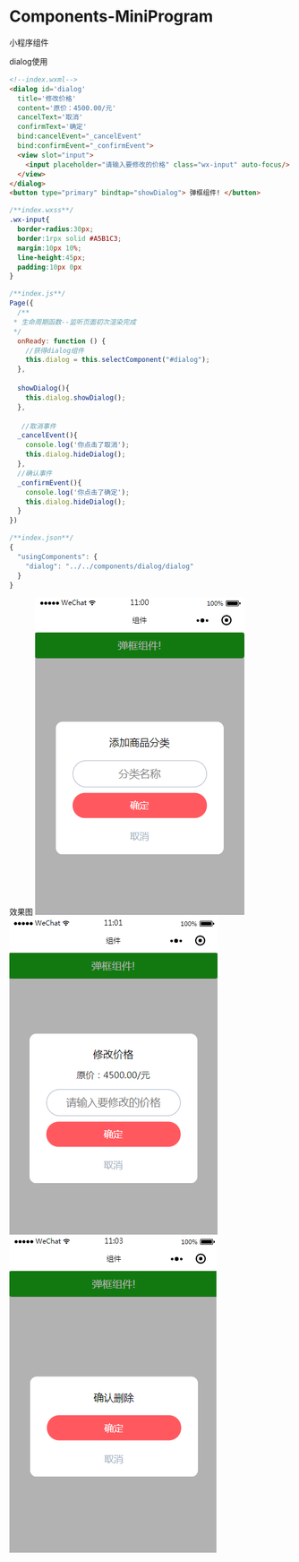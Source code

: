 # Components-MiniProgram
小程序组件

dialog使用
```HTML
<!--index.wxml-->
<dialog id='dialog' 
  title='修改价格' 
  content='原价：4500.00/元' 
  cancelText='取消' 
  confirmText='确定'
  bind:cancelEvent="_cancelEvent"  
  bind:confirmEvent="_confirmEvent">
  <view slot="input">
    <input placeholder="请输入要修改的价格" class="wx-input" auto-focus/>
  </view>
</dialog>
<button type="primary" bindtap="showDialog"> 弹框组件! </button>
```

```css
/**index.wxss**/
.wx-input{
  border-radius:30px; 
  border:1rpx solid #A5B1C3; 
  margin:10px 10%;
  line-height:45px; 
  padding:10px 0px
}
```

```Javascript
/**index.js**/
Page({
  /**
 * 生命周期函数--监听页面初次渲染完成
 */
  onReady: function () {
    //获得dialog组件
    this.dialog = this.selectComponent("#dialog");
  },

  showDialog(){
    this.dialog.showDialog();
  },

   //取消事件
  _cancelEvent(){
    console.log('你点击了取消');
    this.dialog.hideDialog();
  },
  //确认事件
  _confirmEvent(){
    console.log('你点击了确定');
    this.dialog.hideDialog();
  }
})
```
```Javascript
/**index.json**/
{
  "usingComponents": {
    "dialog": "../../components/dialog/dialog"
  }
}
```
效果图
![](https://github.com/cnetinfo/ImageLib/blob/master/projectImg/d1.png)  
![](https://github.com/cnetinfo/ImageLib/blob/master/projectImg/d2.png)  
![](https://github.com/cnetinfo/ImageLib/blob/master/projectImg/d3.png)  
